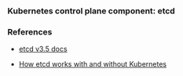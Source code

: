 ### Kubernetes control plane component: etcd

### References

- [etcd v3.5 docs](https://etcd.io/docs/v3.5/)

- [How etcd works with and without Kubernetes](https://learnk8s.io/etcd-kubernetes)
